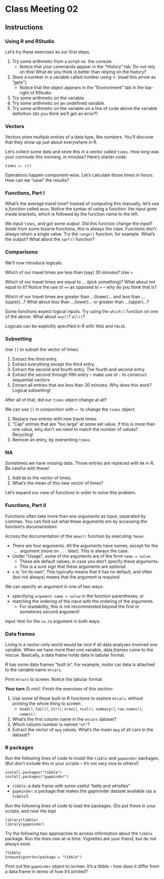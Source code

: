 # Class Meeting 02

## Instructions

### Using R and RStudio

Let’s try these exercises as our first steps.

1. Try some arithmetic from a script vs. the console.
    * Notice that your commands appear in the “History” tab. Do not rely on this! What do you think is better than relying on the history?
1. Store a number in a variable called number using <- (read this arrow as “gets”).
    * Notice that the object appears in the “Environment” tab in the top-right of RStudio.
1. Try some arithmetic on the variable.
1. Try some arithmetic on an undefined variable.
1. Try some arithmetic on the variable on a line of code above the variable definition (do you think we’ll get an error?)

### Vectors

Vectors store multiple entries of a data type, like numbers. You’ll discover that they show up just about everywhere in R.

Let’s collect some data and store this in a vector called `times`. How long was your commute this morning, in minutes? Here’s starter code:
```
times <- c()
```
Operations happen component-wise. Let’s calculate those times in hours. How can we “save” the results?

### Functions, Part I

What’s the average travel time? Instead of computing this manually, let’s use a _function_ called `mean`. Notice the syntax of using a function: the _input_ goes inside brackets, which is followed by the function name to the left.

We _input_ `times`, and got some _output_. Did this function change the input? Aside from some bizarre functions, this is always the case. Functions don’t always return a single value. Try the `range()` function, for example. What’s the output? What about the `sqrt()` function?

### Comparisons

We’ll now introduce logicals.

Which of our travel times are less than (say) 30 minutes? Use `<`.

Which of our travel times are equal to … (pick something)? What about not equal to it? Notice the use of `==` as opposed to `=` – why do you think that is?

Which of our travel times are greater than …(lower)… and less than …(upper)…? What about less than …(lower)… or greater than …(upper)…?

Some functions expect logical inputs. Try using the `which()` function on one of the above. What about `any()`? `all()`?

Logicals can be explicitly specified in R with `TRUE` and `FALSE`.

### Subsetting
Use `[]` to subset the vector of times:

1. Extract the third entry.
1. Extract everything except the third entry.
1. Extract the second and fourth entry. The fourth and second entry.
1. Extract the second through fifth entry – make use of `:` to construct sequential vectors.
1. Extract all entries that are less than 30 minutes. Why does this work? Logical subsetting!

After all of that, did our `times` object change at all?

We can use `[]` in conjunction with `<-` to change the `times` object:

1. Replace two entries with new travel times.
1. “Cap” entries that are “too large” at some set value. If this is more than one value, why don’t we need to match the number of values? Recycling!
1. Remove an entry, by overwriting `times`.

### NA

Sometimes we have missing data. Those entries are replaced with `NA` in R. Be careful with these!

1. Add `NA` to the vector of times.
1. What’s the mean of this new vector of times?

Let’s expand our view of functions in order to solve this problem.

### Functions, Part II

Functions often take more than one _arguments_ as input, separated by commas. You can find out what these arguments are by accessing the function’s _documentation_:

Access the documentation of the `mean()` function by executing `?mean`.
* There are four arguments.
All the arguments have names, except for the `...` argument (more on `...` later). This is always the case.
* Under “Usage”, some of the arguments are of the form `name = value`.
    * These are default values, in case you don’t specify these arguments.
    * This is a sure sign that these arguments are _optional_.
* `x` is “on its own”. This typically means that it has no default, and often (but not always) means that the argument is _required_.

We can specify an argument in one of two ways:

* specifying `argument name = value` in the function parentheses; or
* matching the ordering of the input with the ordering of the arguments.
    * For readability, this is not recommended beyond the first or sometimes second argument!
    
Input `TRUE` for the `na.rm` argument in both ways.

### Data frames 
Living in a vector-only world would be nice if all data analyses involved one variable. When we have more than one variable, data _frames_ come to the rescue. Basically, a data frame holds data in tabular format.

R has some data frames “built in”. For example, motor car data is attached to the variable name `mtcars`.

Print `mtcars` to screen. Notice the tabular format.

**Your turn** (5 min): Finish the exercises of this section:

1. Use some of these built-in R functions to explore `mtcars`, without printing the whole thing to screen:
    * `head()`, `tail()`, `str()`, `nrow()`, `ncol()`, `summary()`, `row.names()`, `names()`.
1. What’s the first column name in the `mtcars` dataset?
1. Which column number is named `"wt"`?
1. Extract the vector of `mpg` values. What’s the mean `mpg` of all cars in the dataset?

### R packages

Run the following lines of code to install the `tibble` and `gapminder` packages. (But don’t include this in your scripts – it’s not very nice to others!)
```
install.packages("tibble")
install.packages("gapminder")
```
* `tibble`: a data frame with some useful “bells and whistles”
* `gapminder`: a package that makes the gapminder dataset available (as a `tibble`!)

Run the following lines of code to load the packages. (Do put these in your scripts, and near the top)
```
library(tibble)
library(gapminder)
```

Try the following two approaches to access information about the `tibble` package. Run the lines one-at-a-time. Vignettes are your friend, but do not always exist.
```
?tibble
browseVignettes(package = "tibble")
```

Print out the `gapminder` object to screen. It’s a tibble – how does it differ from a data frame in terms of how it’s printed?
